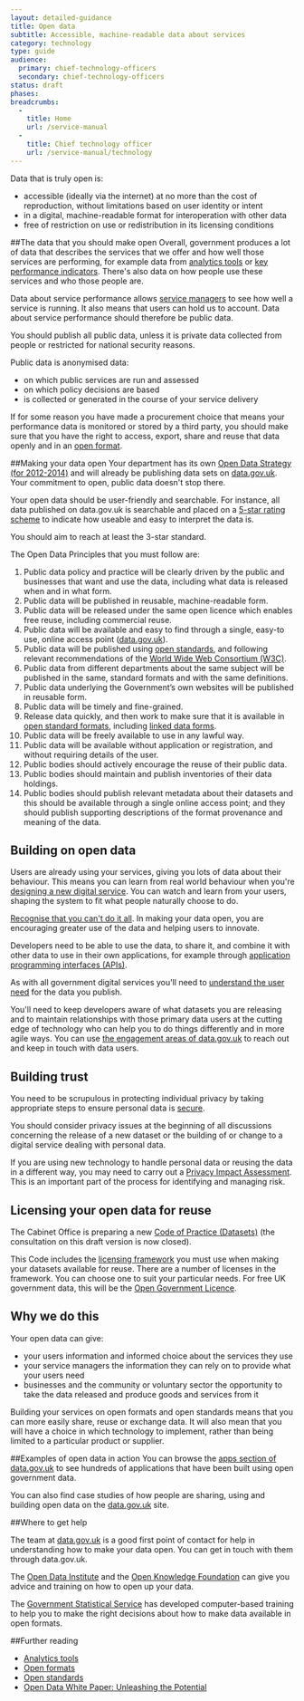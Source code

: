 ```yaml
---
layout: detailed-guidance
title: Open data
subtitle: Accessible, machine-readable data about services
category: technology
type: guide
audience:
  primary: chief-technology-officers
  secondary: chief-technology-officers
status: draft
phases:
breadcrumbs:
  -
    title: Home
    url: /service-manual
  -
    title: Chief technology officer
    url: /service-manual/technology
---
```


Data that is truly open is:

* accessible (ideally via the internet) at no more than the cost of reproduction, without limitations based on user identity or intent
* in a digital, machine-readable format for interoperation with other data
* free of restriction on use or redistribution in its licensing conditions

##The data that you should make open
Overall, government produces a lot of data that describes the services that we offer and how well those services are performing, for example data from [analytics tools](/service-manual/making-software/analytics-tools.html) or [key performance indicators](/service-manual/measurement/other-kpis). There's also data on how people use these services and who those people are.

Data about service performance allows [service managers](/service-manual/the-team/service-manager.html) to see how well a service is running. It also means that users can hold us to account. Data about service performance should therefore be public data.

You should publish all public data, unless it is private data collected from people or restricted for national security reasons.

Public data is anonymised data:

* on which public services are run and assessed
* on which policy decisions are based
* is collected or generated in the course of your service delivery

If for some reason you have made a procurement choice that means your performance data is monitored or stored by a third party, you should make sure that you have the right to access, export, share and reuse that data openly and in an [open format](/service-manual/user-centered-design/choosing-appropriate-formats.html).

##Making your data open
Your department has its own [Open Data Strategy (for 2012-2014)](http://www.data.gov.uk/search/apachesolr_search?filters=tid:11542) and will already be publishing data sets on [data.gov.uk](http://www.data.gov.uk/). Your commitment to open, public data doesn't stop there.

Your open data should be user-friendly and searchable. For instance, all data published on data.gov.uk is searchable and placed on a [5-star rating scheme](http://5stardata.info/) to indicate how useable and easy to interpret the data is.

You should aim to reach at least the 3-star standard.

The Open Data Principles that you must follow are:

1. Public data policy and practice will be clearly driven by the public and businesses that want and use the data, including what data is released when and in what form.
2. Public data will be published in reusable, machine-readable form.
3. Public data will be released under the same open licence which enables free reuse, including commercial reuse.
4. Public data will be available and easy to find through a single, easy-to use, online access point ([data.gov.uk](http://data.gov.uk)).
5. Public data will be published using [open standards](https://www.gov.uk/government/publications/open-standards-principles/open-standards-principles#open-standard---definition), and following relevant recommendations of the [World Wide Web Consortium (W3C)](http://www.w3.org/).
6. Public data from different departments about the same subject will be published in the same, standard formats and with the same definitions.
7. Public data underlying the Government’s own websites will be published in reusable form.
8. Public data will be timely and fine-grained.
9. Release data quickly, and then work to make sure that it is available in [open standard formats](/service-manual/user-centered-design/choosing-appropriate-formats.html), including [linked data forms](http://www.data.gov.uk/blog/what-is-linked-data).
10. Public data will be freely available to use in any lawful way.
11. Public data will be available without application or registration, and without requiring details of the user.
12. Public bodies should actively encourage the reuse of their public data.
13. Public bodies should maintain and publish inventories of their data holdings.
14. Public bodies should publish relevant metadata about their datasets and this should be available through a single online access point; and they should publish supporting descriptions of the format provenance and meaning of the data.

## Building on open data
Users are already using your services, giving you lots of data about their behaviour. This means you can learn from real world behaviour when you're [designing a new digital service](/designprinciples#third). You can watch and learn from your users, shaping the system to fit what people naturally choose to do.

[Recognise that you can't do it all](/designprinciples#second). In making your data open, you are encouraging greater use of the data and helping users to innovate.

Developers need to be able to use the data, to share it, and combine it with other data to use in their own applications, for example through [application programming interfaces (APIs)](/service-manual/making-software/apis.html).

As with all government digital services you'll need to [understand the user need](/service-manual/user-centered-design/user-needs.html) for the data you publish.

You'll need to keep developers aware of what datasets you are releasing and to maintain relationships with those primary data users at the cutting edge of technology who can help you to do things differently and in more agile ways. You can use [the engagement areas of data.gov.uk](http://data.gov.uk/participate) to reach out and keep in touch with data users.

## Building trust
You need to be scrupulous in protecting individual privacy by taking appropriate steps to ensure personal data is [secure](/service-manual/making-software/information-security.html).

You should consider privacy issues at the beginning of all discussions concerning the release of a new dataset or the building of or change to a digital service dealing with personal data.

If you are using new technology to handle personal data or reusing the data in a different way, you may need to carry out a [Privacy Impact Assessment](http://ico.org.uk/for_organisations/data_protection/topic_guides/privacy_impact_assessment). This is an important part of the process for identifying and managing risk.

## Licensing your open data for reuse
The Cabinet Office is preparing a new [Code of Practice (Datasets)](http://data.gov.uk/consultation/code-of-practice) (the consultation on this draft version is now closed).

This Code includes the [licensing framework](http://www.nationalarchives.gov.uk/information-management/government-licensing/the-framework.htm) you must use when making your datasets available for reuse. There are a number of licenses in the framework. You can choose one to suit your particular needs. For free UK government data, this will be the [Open Government Licence](http://www.nationalarchives.gov.uk/information-management/government-licensing/about-the-ogl.htm).

## Why we do this

Your open data can give:

* your users information and informed choice about the services they use
* your service managers the information they can rely on to provide what your users need
* businesses and the community or voluntary sector the opportunity to take the data released and produce goods and services from it

Building your services on open formats and open standards means that you can more easily share, reuse or exchange data. It will also mean that you will have a choice in which technology to implement, rather than being limited to a particular product or supplier.

##Examples of open data in action
You can browse the [apps section of data.gov.uk](http://data.gov.uk/apps) to see hundreds of applications that have been built using open government data.

You can also find case studies of how people are sharing, using and building open data on the [data.gov.uk](http://data.gov.uk) site.

##Where to get help

The team at [data.gov.uk](http://data.gov.uk) is a good first point of contact for help in understanding how to make your data open. You can get in touch with them through data.gov.uk.

The [Open Data Institute](http://www.theodi.org/) and the [Open Knowledge Foundation](http://okfn.org/) can give you advice and training on how to open up your data.

The [Government Statistical Service](http://www.statistics.gov.uk/hub/government-statistical-service/) has developed computer-based training to help you to make the right decisions about how to make data available in open formats.

##Further reading

* [Analytics tools](/service-manual/making-software/analytics-tools.html)
* [Open formats](/service-manual/user-centered-design/choosing-appropriate-formats.html)
* [Open standards](/service-manual/making-software/open-standards-and-licensing.html)
* [Open Data White Paper: Unleashing the Potential](https://www.gov.uk/government/publications/open-data-white-paper-unleashing-the-potential)
